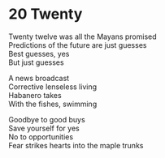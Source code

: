 <!--data 2019-12-31 #poetry -->

# 20 Twenty

Twenty twelve was all the Mayans promised\
Predictions of the future are just guesses\
Best guesses, yes\
But just guesses

A news broadcast\
Corrective lenseless living\
Habanero takes\
With the fishes, swimming

Goodbye to good buys\
Save yourself for yes\
No to opportunities\
Fear strikes hearts into the maple trunks